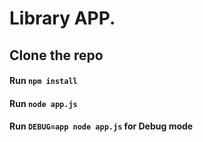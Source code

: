 # Library APP. 
## Clone the repo
#### Run `npm install`
#### Run `node app.js`
#### Run `DEBUG=app node app.js` for Debug mode
